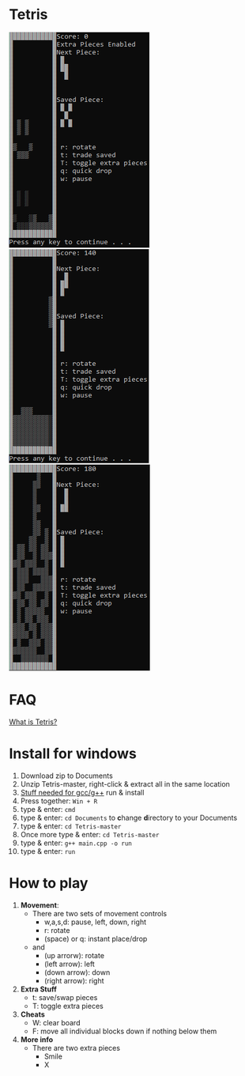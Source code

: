 # Tetris
![Example 1](Ex1.png)
![Example 2](Ex2.png)
![Example 3](Ex3.png)

# FAQ
[What is Tetris?](https://en.wikipedia.org/wiki/Tetris)

# Install for windows
1. Download zip to Documents
2. Unzip Tetris-master, right-click & extract all in the same location
3. [Stuff needed for gcc/g++](https://iweb.dl.sourceforge.net/project/tdm-gcc/TDM-GCC%20Installer/tdm64-gcc-5.1.0-2.exe) run & install
4. Press together: ```Win + R```
5. type & enter: ```cmd```
6. type & enter: ```cd Documents``` to **c**hange **d**irectory to your Documents
7. type & enter: ```cd Tetris-master```
8. Once more type & enter: ```cd Tetris-master```
9. type & enter: ```g++ main.cpp -o run```
10. type & enter: ```run```

# How to play  
1. **Movement**:
    * There are two sets of movement controls
        - w,a,s,d: pause, left, down, right
        - r: rotate
        - (space) or q: instant place/drop
    * and
        - (up arrorw): rotate
        - (left arrow): left
        - (down arrow): down
        - (right arrow): right
2. **Extra Stuff**
    * t: save/swap pieces
    * T: toggle extra pieces
3. **Cheats**
    * W: clear board
    * F: move all individual blocks down if nothing below them
4. **More info**
    * There are two extra pieces
        - Smile
        - X
